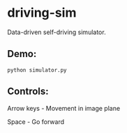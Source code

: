 # driving-sim
Data-driven self-driving simulator.

## Demo:
```
python simulator.py
```

## Controls:
Arrow keys - Movement in image plane

Space - Go forward
